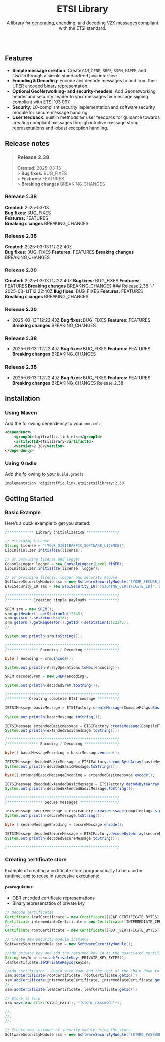 <div align="center">
    <h1>ETSI Library</h1>
    <p>A library for generating, encoding, and decoding V2X messages compliant with the ETSI standard.</p>
</br>
</br>
</div>

## Features

- **Simple message creation**: Create `CAM`, `DENM`, `SREM`, `SSEM`, `MAPEM`, and `SPATEM` through a simple standardized java interface.
- **Encoding & Decoding**: Encode and decode messages to and from their UPER encoded binary representation.
- **Optional GeoNetworking- and security-headers**: Add Geonetworking header and security header to your messages for message signing compliant with ETSI 103 097.
- **Security**: L0-compliant security implementation and software security module for secure message handling.
- **User feedback**: Built in methods for user feedback for guidance towards creating compliant messages through intuitive message string representations and robust exception handling.

## Release notes
 > ### Release 2.38
 > **Created:** 2025-03-13</br> > **Bug fixes:** BUG_FIXES</br> > **Features:** FEATURES</br> > **Breaking changes** BREAKING_CHANGES</br>
 ### Release 2.38
 **Created:** 2025-03-13</br> **Bug fixes:** BUG_FIXES</br> **Features:** FEATURES</br> **Breaking changes** BREAKING_CHANGES</br>
 ### Release 2.38
 **Created:** 2025-03-13T12:22:40Z</br> **Bug fixes:** BUG_FIXES  **Features:** FEATURES  **Breaking changes** BREAKING_CHANGES
 ### Release 2.38
 **Created:** 2025-03-13T12:22:40Z
 **Bug fixes:** BUG_FIXES  **Features:** FEATURES  **Breaking changes** BREAKING_CHANGES  ### Release 2.38 '-' 2025-03-13T12:22:40Z  **Bug fixes:** BUG_FIXES  **Features:** FEATURES  **Breaking changes** BREAKING_CHANGES
 ### Release 2.38 - 2025-03-13T12:22:40Z
 **Bug fixes:** BUG_FIXES
 **Features:** FEATURES
 **Breaking changes** BREAKING_CHANGES
 ### Release 2.38 - 2025-03-13T12:22:40Z
 **Bug fixes:** BUG_FIXES
 **Features:** FEATURES
 **Breaking changes** BREAKING_CHANGES
 ### Release 2.38 - 2025-03-13T12:22:40Z
 **Bug fixes:** BUG_FIXES
 **Features:** FEATURES
 **Breaking changes** BREAKING_CHANGES
 Release 2.38
<!-- LATEST_VERSION -->

## Installation

### Using Maven
Add the following dependency to your `pom.xml`:
```xml
<dependency>
    <groupId>digitraffic.link.etsi</groupId>
    <artifactId>etsilibrary</artifactId>
    <version>2.38</version>
</dependency>
```
### Using Gradle
Add the following to your `build.gradle`:
```xml
implementation 'digitraffic.link.etsi:etsilibrary:2.38'
```

## Getting Started

### Basic Example
Here’s a quick example to get you started:
```java
/************ Library initialization **************/

// Providing license
String license = "[YOUR_DIGITRAFFIC_SOFTWARE_LICENCE]";
LibInitializer.initialize(license);

// or providing license and logger
ConsoleLogger logger = new ConsoleLogger(Level.FINER);
LibInitializer.initialize(license, logger);

// or providing license, logger and security module
SoftwareSecurityModule ssm = new SoftwareSecurityModule("[YOUR_SECURE_STORE_PASSWORD]", "[SECURE_STORE_PATH]", logger);
ETSISecurity_L0 sec = new ETSISecurity_L0("[SIGNING_CERTIFICATE_ID]", ssm, false, logger);

/**************************************************/
/*********** Creating simple payloads *************/

SREM srm = new SREM();
srm.getHeader().setStationId(12345);
srm.getSrm().setSecond(5678);
srm.getSrm().getRequestor().getId().setStationId(12345);
//...

System.out.println(srm.toString());

/**************************************************/
/************** Encoding / Decoding ***************/

byte[] encoding = srm.Encode();

System.out.println(ArrayOperations.toHex(encoding));

SREM decodedSrem = new SREM(encoding);

System.out.println(decodedSrem.toString());

/**************************************************/
/********* Creating complete ETSI message *********/

IETSIMessage basicMessage = ETSIFactory.createMessage(CompileFlags.Basic, srm);
            
System.out.println(basicMessage.toString());

IETSIMessage extendedBasicmessage = ETSIFactory.createMessage(CompileFlags.ExtendedBasic, srm);
System.out.println(extendedBasicmessage.toString());

/**************************************************/
/************** Encoding / Decoding ***************/

byte[] basicMessageEncoding = basicMessage.encode();

IETSIMessage decodedBasicMessage = ETSIFactory.decodeByteArray(basicMessageEncoding);
System.out.println(decodedBasicMessage.toString());

byte[] extendedBasicMessageEncoding = extendedBasicmessage.encode();

IETSIMessage decodedExtendedBasicMessage = ETSIFactory.decodeByteArray(extendedBasicMessageEncoding);
System.out.println(decodedExtendedBasicMessage.toString()); 

/**************************************************/
/**************** Secure messages *****************/

IETSIMessage secureMessage = ETSIFactory.createMessage(CompileFlags.Signed, srm);
System.out.println(secureMessage.toString());

byte[] secureMessageEncoding = secureMessage.encode();

IETSIMessage decodedSecureMessage = ETSIFactory.decodeByteArray(secureMessageEncoding);
System.out.println(decodedSecureMessage.toString());

/**************************************************/
```

### Creating certificate store
Example of creating a certificate store programatically to be used in runtime, and to reuse in succesive executions:
#### prerequisites
- OER encoded certificate representations
- Binary representation of private key
  
```java
// Decode certificates
Certificate leafCertificate = new Certificate([LEAF_CERTIFICATE_BYTES]);
Certificate intermediateCertificate = new Certificate([INTERMEDIATE_CERTIFICATE_BYTES]);
// ...
Certificate rootCertificate = new Certificate([ROOT_VERTIFICATE_BYTES]);

// Create new security module instance
SoftwareSecurityModule ssm = new SoftwareSecurityModule();

//Add private key and add the returned key id to the associated certificate
String keyId = tssm.addPrivateKey([PRIVATE_KEY_BYTES]);
leafCertificate.setPrivateKeyId(keyId);

//Add certificates - Begin with root and the rest of the chain down to the leaf certificate
ssm.addCertificate(rootCertificate, rootCertificate.getId());
ssm.addCertificate(intermediateCertificate, intermediateCertificate.getId());
// ...
ssm.addCertificate(leafCertificate, leafCertificate.getId());

// Store to file
ssm.save(new File([STORE_PATH]), "[STORE_PASSWORD]");

//.
//.
//.

// Create new instance of security module using the store
SoftwareSecurityModule ssm = new SoftwareSecurityModule("[STORE_PASSWORD]", "[STORE_PATH]", logger/null);
```

